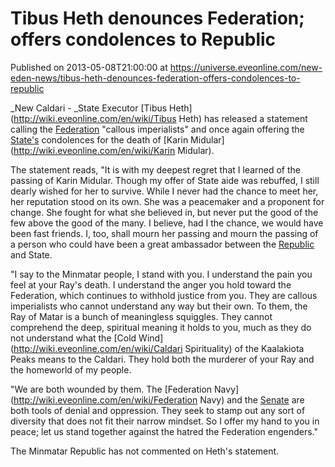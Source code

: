 # Tibus Heth denounces Federation; offers condolences to Republic
Published on 2013-05-08T21:00:00 at https://universe.eveonline.com/new-eden-news/tibus-heth-denounces-federation-offers-condolences-to-republic

_New Caldari - _State Executor [Tibus Heth](http://wiki.eveonline.com/en/wiki/Tibus Heth) has released a statement calling the [Federation](http://wiki.eveonline.com/en/wiki/Gallente) "callous imperialists" and once again offering the [State's](http://wiki.eveonline.com/en/wiki/Caldari) condolences for the death of [Karin Midular](http://wiki.eveonline.com/en/wiki/Karin Midular).

The statement reads, "It is with my deepest regret that I learned of the passing of Karin Midular. Though my offer of State aide was rebuffed, I still dearly wished for her to survive. While I never had the chance to meet her, her reputation stood on its own. She was a peacemaker and a proponent for change. She fought for what she believed in, but never put the good of the few above the good of the many. I believe, had I the chance, we would have been fast friends. I, too, shall mourn her passing and mourn the passing of a person who could have been a great ambassador between the [Republic](http://wiki.eveonline.com/en/wiki/Minmatar) and State.

"I say to the Minmatar people, I stand with you. I understand the pain you feel at your Ray's death. I understand the anger you hold toward the Federation, which continues to withhold justice from you. They are callous imperialists who cannot understand any way but their own. To them, the Ray of Matar is a bunch of meaningless squiggles. They cannot comprehend the deep, spiritual meaning it holds to you, much as they do not understand what the [Cold Wind](http://wiki.eveonline.com/en/wiki/Caldari Spirituality) of the Kaalakiota Peaks means to the Caldari. They hold both the murderer of your Ray and the homeworld of my people.

"We are both wounded by them. The [Federation Navy](http://wiki.eveonline.com/en/wiki/Federation Navy) and the [Senate](http://wiki.eveonline.com/en/wiki/Senate) are both tools of denial and oppression. They seek to stamp out any sort of diversity that does not fit their narrow mindset. So I offer my hand to you in peace; let us stand together against the hatred the Federation engenders."

The Minmatar Republic has not commented on Heth's statement.
